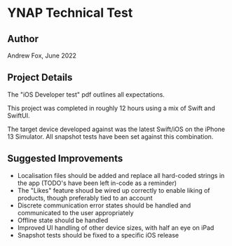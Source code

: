 # YNAP Technical Test

## Author

Andrew Fox, June 2022

## Project Details

The "iOS Developer test" pdf outlines all expectations.

This project was completed in roughly 12 hours using a mix of Swift and SwiftUI.

The target device developed against was the latest Swift/iOS on the iPhone 13 Simulator. All snapshot tests have been set against this combination.

## Suggested Improvements

- Localisation files should be added and replace all hard-coded strings in the app (TODO's have been left in-code as a reminder)
- The "Likes" feature shoud be wired up correctly to enable liking of products, though preferably tied to an account
- Discrete communication error states should be handled and communicated to the user appropriately
- Offline state should be handled
- Improved UI handling of other device sizes, with half an eye on iPad
- Snapshot tests should be fixed to a specific iOS release
